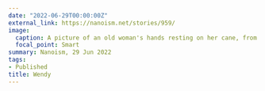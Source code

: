 ```yaml
---
date: "2022-06-29T00:00:00Z"
external_link: https://nanoism.net/stories/959/
image:
  caption: A picture of an old woman's hands resting on her cane, from Pixabay by Alexas Fotos. 
  focal_point: Smart
summary: Nanoism, 29 Jun 2022
tags:
- Published
title: Wendy
---
```

<!--
#Image by <a href="https://pixabay.com/users/alexas_fotos-686414/?utm_source=link-attribution&amp;utm_medium=referral&amp;utm_campaign=image&amp;utm_content=6960542">Alexa</a> from <a href="https://pixabay.com//?utm_source=link-attribution&amp;utm_medium=referral&amp;utm_campaign=image&amp;utm_content=6960542">Pixabay</a>
#Image by <a href="https://pixabay.com/users/geralt-9301/?utm_source=link-attribution&amp;utm_medium=referral&amp;utm_campaign=image&amp;utm_content=65675">Gerd Altmann</a> from <a href="https://pixabay.com//?utm_source=link-attribution&amp;utm_medium=referral&amp;utm_campaign=image&amp;utm_content=65675">Pixabay</a>
-->